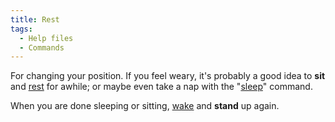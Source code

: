```yaml
---
title: Rest
tags:
  - Help files
  - Commands
---
```

For changing your position. If you feel weary, it's probably a good idea
to **sit** and [rest](rest "wikilink") for awhile; or maybe even take a
nap with the "[sleep](sleep "wikilink")" command.

When you are done sleeping or sitting, [wake](wake "wikilink") and
<b>stand</b> up again.
 
